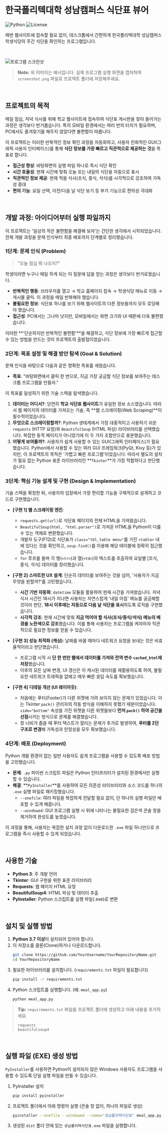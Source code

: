 # 한국폴리텍대학 성남캠퍼스 식단표 뷰어

![Python](https://img.shields.io/badge/Python-3.7%2B-blue?logo=python) ![License](https://img.shields.io/badge/License-MIT-green)

매번 웹사이트에 접속할 필요 없이, 데스크톱에서 간편하게 한국폴리텍대학 성남캠퍼스 학생식당의 주간 식단을 확인하는 프로그램입니다.

<br>

![프로그램 스크린샷](./screenshot.png)
> **Note:** 위 이미지는 예시입니다. 실제 프로그램 실행 화면을 캡처하여 `screenshot.png` 파일로 프로젝트 폴더에 저장해주세요.

<br>

## 프로젝트의 목적

매일 점심, 저녁 식사를 위해 학교 웹사이트에 접속하여 식단표 게시판을 찾아 들어가는 과정은 생각보다 번거롭습니다. 특히 모바일 환경에서는 여러 번의 터치가 필요하며, PC에서도 즐겨찾기를 해두지 않았다면 불편함이 따릅니다.

이 프로젝트는 이러한 반복적인 정보 확인 과정을 자동화하고, 사용자 친화적인 GUI(그래픽 사용자 인터페이스)를 통해 **식단 정보를 가장 빠르고 직관적으로 제공하는 것**을 목표로 합니다.

- **접근성 향상**: 바탕화면의 실행 파일 하나로 즉시 식단 확인
- **시간 효율성**: 현재 시간에 맞춰 오늘 또는 내일의 식단을 자동으로 표시
- **직관적인 정보 제공**: 현재 먹을 식사(조식, 중식, 석식)를 시각적으로 강조하여 가독성 증대
- **편의 기능**: 요일 선택, 이전/다음 날 식단 보기 등 부가 기능으로 편의성 극대화

<br>

## 개발 과정: 아이디어부터 실행 파일까지

이 프로젝트는 '일상의 작은 불편함을 해결해 보자'는 간단한 생각에서 시작되었습니다. 전체 개발 과정을 문제 인식부터 최종 배포까지 단계별로 정리했습니다.

### 1단계: 문제 인식 (Problem)

> "오늘 점심 뭐 나오지?"

학생이라면 누구나 매일 하게 되는 이 질문에 답을 얻는 과정은 생각보다 번거로웠습니다.

- **반복적인 행동**: 브라우저를 열고 → 학교 홈페이지 접속 → 학생식당 메뉴로 이동 → 게시물 클릭. 이 과정을 매일 반복해야 했습니다.
- **불필요한 정보**: 식단표 하나를 보기 위해 웹사이트의 다른 정보들까지 모두 로딩해야 했습니다.
- **접근성**: PC에서는 그나마 낫지만, 모바일에서는 화면 크기와 UI 때문에 더욱 불편했습니다.

이러한 **'단순하지만 반복적인 불편함'**을 해결하고, 식단 정보에 가장 빠르게 접근할 수 있는 방법을 만드는 것이 프로젝트의 출발점이었습니다.

### 2단계: 목표 설정 및 해결 방안 탐색 (Goal & Solution)

문제 인식을 바탕으로 다음과 같은 명확한 목표를 세웠습니다.

- **목표**: "바탕화면에서 클릭 한 번으로, 지금 가장 궁금할 식단 정보를 보여주는 데스크톱 프로그램을 만들자."

이 목표를 달성하기 위한 기술 스택을 탐색했습니다.

1.  **데이터는 어디서?**: 당연히 **학교 식단표 웹사이트**가 유일한 정보 소스였습니다. 따라서 웹 페이지의 데이터를 가져오는 기술, 즉 **웹 스크레이핑(Web Scraping)**이 필수적이었습니다.
2.  **무엇으로 스크레이핑할까?**: Python 생태계에서 가장 대중적이고 사용하기 쉬운 `requests` (HTTP 요청)와 `BeautifulSoup` (HTML 파싱) 라이브러리를 선택했습니다. 복잡한 동적 페이지가 아니었기에 이 두 가지 조합만으로 충분했습니다.
3.  **어떻게 보여줄까?**: 사용자가 쉽게 사용할 수 있는 GUI(그래픽 인터페이스)가 필요했습니다. Python에서 사용할 수 있는 여러 GUI 프레임워크(PyQt, Kivy 등)가 있지만, 이 프로젝트의 목적은 '가볍고 빠른 프로그램'이었습니다. 따라서 별도의 설치가 필요 없는 Python 표준 라이브러리인 **`Tkinter`**가 가장 적합하다고 판단했습니다.

### 3단계: 핵심 기능 설계 및 구현 (Design & Implementation)

기술 스택을 확정한 뒤, 사용자의 입장에서 가장 편리할 기능을 구체적으로 설계하고 코드로 구현했습니다.

- **[구현 1] 웹 스크레이핑 엔진**:
    - `requests.get(url)`로 식단표 페이지의 전체 HTML을 가져왔습니다.
    - `BeautifulSoup(html, "html.parser")`로 가져온 HTML을 Python이 다룰 수 있는 객체로 변환했습니다.
    - 개발자 도구(F12)로 식단표가 `class="tbl_table menu"`를 가진 `<table>` 내에 있다는 것을 확인하고, `soup.find()`를 이용해 해당 테이블에 정확히 접근했습니다.
    - `for` 루프를 돌며 각 행(`<tr>`)과 열(`<td>`)의 텍스트를 추출하여 요일별 [조식, 중식, 석식] 데이터를 정리했습니다.

- **[구현 2] 스마트한 UX 설계**: 단순히 데이터를 보여주는 것을 넘어, '사용자가 지금 무엇을 원할까?'를 고민했습니다.
    - **시간 기반 자동화**: `datetime` 모듈을 활용하여 현재 시간을 가져왔습니다. 저녁 식사 시간인 18시가 지나면 사용자는 자연스럽게 '내일 아침' 메뉴를 궁금해할 것이라 판단, **18시 이후에는 자동으로 다음 날 식단을 표시**하도록 로직을 구현했습니다.
    - **시각적 강조**: 현재 시간에 맞춰 **지금 먹어야 할 식사(조식/중식/석식) 메뉴의 배경을 노란색으로 강조**했습니다. 이를 통해 사용자는 프로그램을 켜자마자 직관적으로 필요한 정보를 얻을 수 있습니다.

- **[구현 3] 성능 최적화 (캐싱)**: 날짜를 바꿀 때마다 네트워크 요청을 보내는 것은 비효율적이라고 판단했습니다.
    - 프로그램 시작 시 **단 한 번만 웹에서 데이터를 가져와 전역 변수 `cached_html`에 저장**했습니다.
    - 이후의 모든 날짜 변경, UI 갱신은 이 캐시된 데이터를 재활용하도록 하여, 불필요한 네트워크 트래픽을 없애고 매우 빠른 응답 속도를 확보했습니다.

- **[구현 4] 디테일 개선 (UI 레이아웃)**:
    - 처음에는 푸터(Footer)가 다른 위젯에 가려 보이지 않는 문제가 있었습니다. 이는 Tkinter `pack()` 관리자의 작동 방식을 이해하지 못했기 때문이었습니다. `side="bottom"` 속성을 가진 위젯을 다른 위젯들보다 **먼저 `pack()` 하여 공간을 선점**시키는 방식으로 문제를 해결했습니다.
    - 창 너비가 좁을 때 푸터 텍스트가 잘리는 문제가 추가로 발생하여, **푸터를 2단 구조로 변경**해 가독성과 안정성을 모두 확보했습니다.

### 4단계: 배포 (Deployment)

Python 개발 환경이 없는 일반 사용자도 쉽게 프로그램을 사용할 수 있도록 배포 방법을 고민했습니다.

- **문제**: `.py` 파이썬 스크립트 파일은 Python 인터프리터가 설치된 환경에서만 실행할 수 있습니다.
- **해결**: **`PyInstaller`**를 사용하여 모든 의존성 라이브러리와 소스 코드를 하나의 `.exe` 실행 파일로 패키징했습니다.
    - `--onefile`: 여러 파일을 복잡하게 전달할 필요 없이, 단 하나의 실행 파일만 배포할 수 있게 해줍니다.
    - `--windowed`: GUI 프로그램 실행 시 뒤에 나타나는 불필요한 검은색 콘솔 창을 제거하여 완성도를 높였습니다.

이 과정을 통해, 사용자는 복잡한 설치 과정 없이 다운로드한 `.exe` 파일 하나만으로 프로그램을 즉시 사용할 수 있게 되었습니다.

<br>

## 사용한 기술

- **Python 3**: 주 개발 언어
- **Tkinter**: GUI 구현을 위한 표준 라이브러리
- **Requests**: 웹 페이지 HTML 요청
- **BeautifulSoup4**: HTML 파싱 및 데이터 추출
- **PyInstaller**: Python 스크립트를 실행 파일(.exe)로 변환

<br>

## 설치 및 실행 방법

1.  **Python 3.7 이상**이 설치되어 있어야 합니다.
2.  이 저장소를 클론(Clone)하거나 다운로드합니다.
    ```bash
    git clone https://github.com/YourUsername/YourRepositoryName.git
    cd YourRepositoryName
    ```
3.  필요한 라이브러리를 설치합니다. (`requirements.txt` 파일이 필요합니다)
    ```bash
    pip install -r requirements.txt
    ```
4.  Python 스크립트를 실행합니다. (예: `meal_app.py`)
    ```bash
    python meal_app.py
    ```

> **Tip:** `requirements.txt` 파일을 프로젝트 폴더에 생성하고 아래 내용을 추가하세요.
> ```
> requests
> beautifulsoup4
> ```

<br>

## 실행 파일 (EXE) 생성 방법

`PyInstaller`를 사용하면 Python이 설치되지 않은 Windows 사용자도 프로그램을 사용할 수 있도록 단일 실행 파일을 만들 수 있습니다.

1.  PyInstaller 설치
    ```bash
    pip install pyinstaller
    ```
2.  프로젝트 폴더에서 아래 명령어 실행 (콘솔 창 없이, 하나의 파일로 생성)
    ```bash
    pyinstaller --onefile --windowed --name="성남폴리텍식단표" meal_app.py
    ```
3.  생성된 `dist` 폴더 안에 있는 `성남폴리텍식단표.exe` 파일을 실행합니다.
